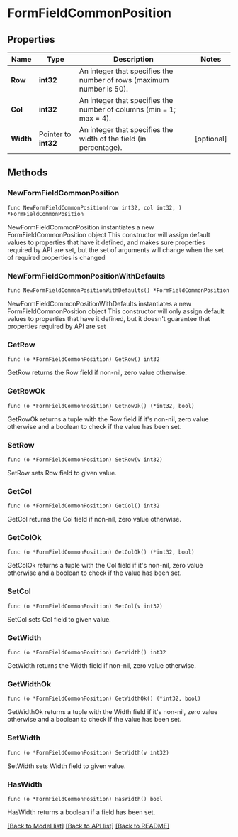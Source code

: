 # FormFieldCommonPosition

## Properties

Name | Type | Description | Notes
------------ | ------------- | ------------- | -------------
**Row** | **int32** | An integer that specifies the number of rows (maximum number is 50). | 
**Col** | **int32** | An integer that specifies the number of columns (min &#x3D; 1; max &#x3D; 4). | 
**Width** | Pointer to **int32** | An integer that specifies the width of the field (in percentage). | [optional] 

## Methods

### NewFormFieldCommonPosition

`func NewFormFieldCommonPosition(row int32, col int32, ) *FormFieldCommonPosition`

NewFormFieldCommonPosition instantiates a new FormFieldCommonPosition object
This constructor will assign default values to properties that have it defined,
and makes sure properties required by API are set, but the set of arguments
will change when the set of required properties is changed

### NewFormFieldCommonPositionWithDefaults

`func NewFormFieldCommonPositionWithDefaults() *FormFieldCommonPosition`

NewFormFieldCommonPositionWithDefaults instantiates a new FormFieldCommonPosition object
This constructor will only assign default values to properties that have it defined,
but it doesn't guarantee that properties required by API are set

### GetRow

`func (o *FormFieldCommonPosition) GetRow() int32`

GetRow returns the Row field if non-nil, zero value otherwise.

### GetRowOk

`func (o *FormFieldCommonPosition) GetRowOk() (*int32, bool)`

GetRowOk returns a tuple with the Row field if it's non-nil, zero value otherwise
and a boolean to check if the value has been set.

### SetRow

`func (o *FormFieldCommonPosition) SetRow(v int32)`

SetRow sets Row field to given value.


### GetCol

`func (o *FormFieldCommonPosition) GetCol() int32`

GetCol returns the Col field if non-nil, zero value otherwise.

### GetColOk

`func (o *FormFieldCommonPosition) GetColOk() (*int32, bool)`

GetColOk returns a tuple with the Col field if it's non-nil, zero value otherwise
and a boolean to check if the value has been set.

### SetCol

`func (o *FormFieldCommonPosition) SetCol(v int32)`

SetCol sets Col field to given value.


### GetWidth

`func (o *FormFieldCommonPosition) GetWidth() int32`

GetWidth returns the Width field if non-nil, zero value otherwise.

### GetWidthOk

`func (o *FormFieldCommonPosition) GetWidthOk() (*int32, bool)`

GetWidthOk returns a tuple with the Width field if it's non-nil, zero value otherwise
and a boolean to check if the value has been set.

### SetWidth

`func (o *FormFieldCommonPosition) SetWidth(v int32)`

SetWidth sets Width field to given value.

### HasWidth

`func (o *FormFieldCommonPosition) HasWidth() bool`

HasWidth returns a boolean if a field has been set.


[[Back to Model list]](../README.md#documentation-for-models) [[Back to API list]](../README.md#documentation-for-api-endpoints) [[Back to README]](../README.md)


